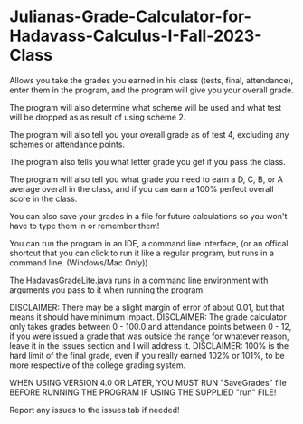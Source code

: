 # Julianas-Grade-Calculator-for-Hadavass-Calculus-I-Fall-2023-Class

Allows you take the grades you earned in his class (tests, final, attendance), enter them in the program, and the program will give you your overall grade.

The program will also determine what scheme will be used and what test will be dropped as as result of using scheme 2.

The program will also tell you your overall grade as of test 4, excluding any schemes or attendance points.

The program also tells you what letter grade you get if you pass the class.

The program will also tell you what grade you need to earn a D, C, B, or A average overall in the class, and if you can earn a 100% perfect overall score in the class.

You can also save your grades in a file for future calculations so you won't have to type them in or remember them!

You can run the program in an IDE, a command line interface, (or an offical shortcut that you can click to run it like a regular program, but runs in a command line. (Windows/Mac Only))

The HadavasGradeLite.java runs in a command line environment with arguments you pass to it when running the program.

DISCLAIMER: There may be a slight margin of error of about 0.01, but that means it should have minimum impact. 
DISCLAIMER: The grade calculator only takes grades between 0 - 100.0 and attendance points between 0 - 12, if you were issued a grade that was outside the range for whatever reason, leave it in the issues section and I will address it. 
DISCLAIMER: 100% is the hard limit of the final grade, even if you really earned 102% or 101%, to be more respective of the college grading system.

WHEN USING VERSION 4.0 OR LATER, YOU MUST RUN "SaveGrades" file BEFORE RUNNING THE PROGRAM IF USING THE SUPPLIED "run" FILE!

Report any issues to the issues tab if needed!
